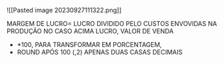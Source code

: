 
![[Pasted image 20230927111322.png]]

MARGEM DE LUCRO= LUCRO DIVIDIDO PELO CUSTOS ENVOVIDAS NA PRODUÇÃO
NO CASO ACIMA LUCRO, VALOR DE VENDA
* *100, PARA TRANSFORMAR EM PORCENTAGEM, 
* ROUND APÓS 100 (,2) APENAS DUAS CASAS DECIMAIS